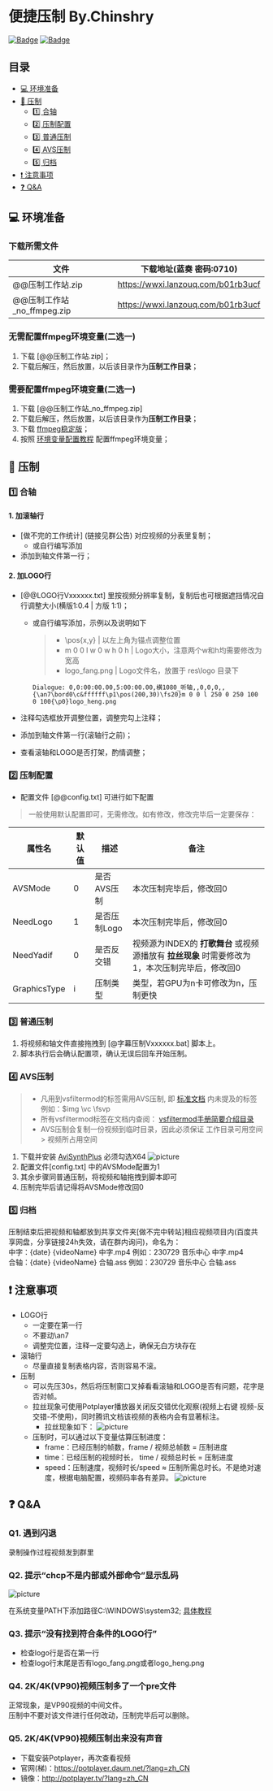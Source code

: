 # 便捷压制 By.Chinshry

[![Badge](https://img.shields.io/badge/GitHub-100000?style=for-the-badge&logo=github&logoColor=white)](https://github.com/Chinshry/CBash/tree/main/VIDEO_COMPRESSION)
[![Badge](https://img.shields.io/badge/Gitee-C71D23?style=for-the-badge&logo=gitee&logoColor=white)](https://gitee.com/chinshry/CBash/tree/main/VIDEO_COMPRESSION)

## 目录

* [💻 环境准备](#-环境准备)
* [💾 压制](#-压制)
  * [1️⃣ 合轴](#1️⃣-合轴)
  * [2️⃣ 压制配置](#2️⃣-压制配置)
  * [3️⃣ 普通压制](#3️⃣-普通压制)
  * [4️⃣ AVS压制](#4️⃣-AVS压制)
  * [5️⃣ 归档](#5️⃣-归档)
* [❗ 注意事项](#-注意事项)
* [❓ Q&A](#-qa)

## 💻 环境准备

### 下载所需文件

| 文件 | 下载地址(蓝奏 密码:0710) |
| ----- | ------ |
| @@压制工作站.zip | https://wwxi.lanzouq.com/b01rb3ucf |
| @@压制工作站_no_ffmpeg.zip | https://wwxi.lanzouq.com/b01rb3ucf |

### 无需配置ffmpeg环境变量(二选一)

1. 下载 [@@压制工作站.zip]；
2. 下载后解压，然后放置，以后该目录作为**压制工作目录**；

### 需要配置ffmpeg环境变量(二选一)

1. 下载 [@@压制工作站_no_ffmpeg.zip]
2. 下载后解压，然后放置，以后该目录作为**压制工作目录**；
3. 下载 [ffmpeg稳定版](https://github.com/GyanD/codexffmpeg/releases/download/6.0/ffmpeg-6.0-full_build.zip)；
4. 按照 [环境变量配置教程](https://www.bilibili.com/read/cv13908332) 配置ffmpeg环境变量；

## 💾 压制

### 1️⃣ 合轴

#### 1. 加滚轴行

* [做不完的工作统计] (链接见群公告) 对应视频的分表里复制；
  * 或自行编写添加
* 添加到轴文件第一行；

#### 2. 加LOGO行

* [@@LOGO行Vxxxxxx.txt] 里按视频分辨率复制，复制后也可根据遮挡情况自行调整大小(横版1:0.4 | 方版 1:1)；
  * 或自行编写添加，示例以及说明如下

    > * \pos{x,y} | 以左上角为锚点调整位置  
    > * m 0 0 l w 0 w h 0 h | Logo大小，注意两个w和h均需要修改为宽高  
    > * logo_fang.png | Logo文件名，放置于 res\logo 目录下

    ```ass
    Dialogue: 0,0:00:00.00,5:00:00.00,横1080_听轴,,0,0,0,,{\an7\bord0\c&ffffff\p1\pos(200,30)\fs20}m 0 0 l 250 0 250 100 0 100{\p0}logo_heng.png
    ```

* 注释勾选框放开调整位置，调整完勾上注释；
* 添加到轴文件第一行(滚轴行之前)；
* 查看滚轴和LOGO是否打架，酌情调整；

### 2️⃣ 压制配置

* 配置文件 [@@config.txt] 可进行如下配置

> 一般使用默认配置即可，无需修改。如有修改，修改完毕后一定要保存：

| 属性名 | 默认值 | 描述 | 备注 |
| ----- | ------ | ------ | ------ |
| AVSMode | 0 | 是否AVS压制 | 本次压制完毕后，修改回0 |
| NeedLogo | 1 | 是否压制Logo | 本次压制完毕后，修改回0 |
| NeedYadif | 0 | 是否反交错 | 视频源为INDEX的 **打歌舞台** 或视频源播放有 **拉丝现象** 时需要修改为1，本次压制完毕后，修改回0 |
| GraphicsType | i | 压制类型 | 类型，若GPU为n卡可修改为n，压制更快 |

### 3️⃣ 普通压制

1. 将视频和轴文件直接拖拽到 [@字幕压制Vxxxxxx.bat] 脚本上。
2. 脚本执行后会确认配置项，确认无误后回车开始压制。

### 4️⃣ AVS压制

> * 凡用到vsfiltermod的标签需用AVS压制, 即 [标准文档](https://aegi.vmoe.info/docs/3.2/ASS_Tags/) 内未提及的标签 例如：\$img \vc \fsvp  
> * 所有vsfiltermod标签在文档内查阅： [vsfiltermod手册简要介绍目录](https://cwlrin.wiki/wp-content/uploads/2021/02/vsfiltermod-%E6%89%8B%E5%86%8C.pdf)
> * AVS压制会复制一份视频到临时目录，因此必须保证 工作目录可用空间 > 视频所占用空间

1. 下载并安装 [AviSynthPlus](https://github.com/AviSynth/AviSynthPlus/releases/download/v3.7.3/AviSynthPlus_3.7.3_20230715.exe) 必须勾选X64
![picture](https://gitee.com/chinshry/CBash/raw/main/VIDEO_COMPRESSION/Capture/AviSynthPlus.png)
2. 配置文件[config.txt] 中的AVSMode配置为1
3. 其余步骤同普通压制，将视频和轴拖拽到脚本即可
4. 压制完毕后请记得将AVSMode修改回0

### 5️⃣ 归档

压制结束后把视频和轴都放到共享文件夹[做不完中转站]相应视频项目内(百度共享网盘，分享链接24h失效，请在群内询问)，命名为：  
中字：{date} {videoName} 中字.mp4  例如：230729 音乐中心 中字.mp4  
合轴：{date} {videoName} 合轴.ass  例如：230729 音乐中心 合轴.ass  

## ❗ 注意事项

* LOGO行
  * 一定要在第一行
  * 不要动\an7
  * 调整完位置，注释一定要勾选上，确保无白方块存在
* 滚轴行
  * 尽量直接复制表格内容，否则容易不滚。
* 压制
  * 可以先压30s，然后将压制窗口叉掉看看滚轴和LOGO是否有问题，花字是否对帧。
  * 拉丝现象可使用Potplayer播放器关闭反交错优化观察(视频上右键 视频-反交错-不使用)，同时腾讯文档该视频的表格内会有显著标注。
    * 拉丝现象如下：
    ![picture](https://gitee.com/chinshry/CBash/raw/main/VIDEO_COMPRESSION/Capture/YadifExample.png)
  * 压制时，可以通过以下变量估算压制进度：
    * frame：已经压制的帧数，frame / 视频总帧数 = 压制进度
    * time：已经压制的视频时长， time / 视频总时长 = 压制进度
    * speed：压制速度，视频时长/speed ≈ 压制所需总时长。不是绝对速度，根据电脑配置，视频码率各有差异。
    ![picture](https://gitee.com/chinshry/CBash/raw/main/VIDEO_COMPRESSION/Capture/Progress.png)

## ❓ Q&A

### Q1. 遇到闪退

录制操作过程视频发到群里

### Q2. 提示“chcp不是内部或外部命令”显示乱码

![picture](https://gitee.com/chinshry/CBash/raw/main/VIDEO_COMPRESSION/Capture/Q2.png)

在系统变量PATH下添加路径C:\WINDOWS\system32;  [具体教程](https://blog.csdn.net/stupid_dernier/article/details/85105117)

### Q3. 提示“没有找到符合条件的LOGO行”

* 检查logo行是否在第一行
* 检查logo行末尾是否有logo_fang.png或者logo_heng.png

### Q4. 2K/4K(VP90)视频压制多了一个pre文件

正常现象，是VP90视频的中间文件。  
压制中不要对该文件进行任何改动，压制完毕后可以删除。

### Q5. 2K/4K(VP90)视频压制出来没有声音

* 下载安装Potplayer，再次查看视频
* 官网(梯)：<https://potplayer.daum.net/?lang=zh_CN>
* 镜像：<http://potplayer.tv/?lang=zh_CN>
